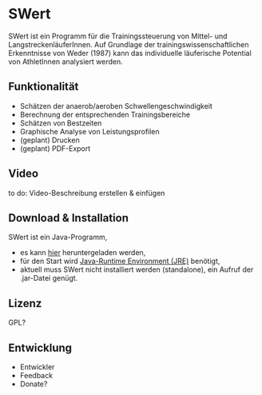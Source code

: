 SWert
=====

SWert ist ein Programm für die Trainingssteuerung von Mittel- und LangstreckenläuferInnen. Auf Grundlage der trainingswissenschaftlichen Erkenntnisse von Weder (1987) kann das individuelle läuferische Potential von AthletInnen analysiert werden.

Funktionalität
--------------
* Schätzen der anaerob/aeroben Schwellengeschwindigkeit
* Berechnung der entsprechenden Trainingsbereiche
* Schätzen von Bestzeiten
* Graphische Analyse von Leistungsprofilen
* (geplant) Drucken
* (geplant) PDF-Export

Video
-----
to do: Video-Beschreibung erstellen & einfügen

Download & Installation
-----------------------
SWert ist ein Java-Programm, 
* es kann [hier](https://github.com/geritwagner/SWert/releases) heruntergeladen werden,
* für den Start wird [Java-Runtime Environment (JRE)](http://www.java.com/de/download/) benötigt,
* aktuell muss SWert nicht installiert werden (standalone), ein Aufruf der .jar-Datei genügt.

Lizenz
------
GPL?

Entwicklung
-----------
* Entwickler
* Feedback
* Donate?
